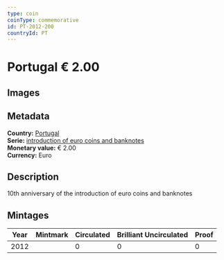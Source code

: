 ```yaml
---
type: coin
coinType: commemorative
id: PT-2012-200
countryId: PT
---
```


# Portugal € 2.00

## Images


## Metadata

**Country:** [Portugal](../../Countries/Portugal/index.md)\
**Serie:** [introduction of euro coins and banknotes](index.md)\
**Monetary value:** € 2.00\
**Currency:** Euro

## Description
10th anniversary of the introduction of euro coins and banknotes

## Mintages

| Year | Mintmark | Circulated | Brilliant Uncirculated | Proof |
| ---- | -------- | ---------- | ---------------------- | ----- |
| 2012 |  | 0| 0 | 0 |
